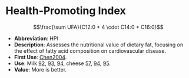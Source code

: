 # Health-Promoting Index

$$\frac{\sum UFA}{C12:0 + 4 \cdot C14:0 + C16:0}$$

* **Abbreviation**: HPI
* **Description**: Assesses the nutritional value of dietary fat, focusing on the effect of fatty acid composition on cardiovascular disease.
* **First Use**: [Chen2004][94].
* **Use**: Milk [92], [93], [94], cheese [57], [94], [95].
* **Value**: More is better.

[57]: https://doi.org/10.1017/S1751731116001130 "Bonanno2016"
[92]: https://doi.org/10.1071/AN14019 "Bonanno2015"
[93]: https://doi.org/10.3168/jds.2006-875 "Bobe2007"
[94]: https://doi.org/10.1021/jf035193z "Chen2004"
[95]: https://doi.org/10.3168/jds.2018-15857 "Giorgio2019"
